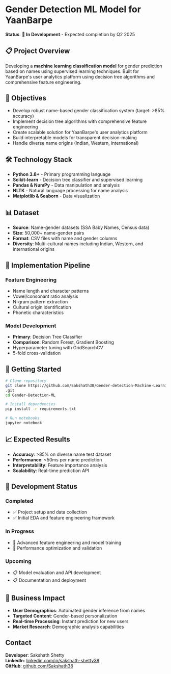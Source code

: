 # Gender Detection ML Model for YaanBarpe

**Status**: 🚧 **In Development** - Expected completion by Q2 2025

## 📋 Project Overview

Developing a **machine learning classification model** for gender prediction based on names using supervised learning techniques. Built for YaanBarpe's user analytics platform using decision tree algorithms and comprehensive feature engineering.

## 🎯 Objectives

- Develop robust name-based gender classification system (target: >85% accuracy)
- Implement decision tree algorithms with comprehensive feature engineering
- Create scalable solution for YaanBarpe's user analytics platform
- Build interpretable models for transparent decision-making
- Handle diverse name origins (Indian, Western, international)

## 🛠️ Technology Stack

- **Python 3.8+** - Primary programming language
- **Scikit-learn** - Decision tree classifier and supervised learning
- **Pandas & NumPy** - Data manipulation and analysis
- **NLTK** - Natural language processing for name analysis
- **Matplotlib & Seaborn** - Data visualization

## 📊 Dataset

- **Source**: Name-gender datasets (SSA Baby Names, Census data)
- **Size**: 50,000+ name-gender pairs
- **Format**: CSV files with name and gender columns
- **Diversity**: Multi-cultural names including Indian, Western, and international origins

## 🔧 Implementation Pipeline

### **Feature Engineering**
- Name length and character patterns
- Vowel/consonant ratio analysis
- N-gram pattern extraction
- Cultural origin identification
- Phonetic characteristics

### **Model Development**
- **Primary**: Decision Tree Classifier
- **Comparison**: Random Forest, Gradient Boosting
- Hyperparameter tuning with GridSearchCV
- 5-fold cross-validation

## 🚀 Getting Started

```bash
# Clone repository
git clone https://github.com/Sakshath38/Gender-detection-Machine-Learning-Model-for-indian-names
.git
cd Gender-Detection-ML

# Install dependencies
pip install -r requirements.txt

# Run notebooks
jupyter notebook
```

## 📈 Expected Results

- **Accuracy**: >85% on diverse name test dataset
- **Performance**: <50ms per name prediction
- **Interpretability**: Feature importance analysis
- **Scalability**: Real-time prediction API

## 📝 Development Status

### **Completed**
- ✅ Project setup and data collection
- ✅ Initial EDA and feature engineering framework

### **In Progress**
- 🔄 Advanced feature engineering and model training
- 🔄 Performance optimization and validation

### **Upcoming**
- 📋 Model evaluation and API development
- 📋 Documentation and deployment

## 🎯 Business Impact

- **User Demographics**: Automated gender inference from names
- **Targeted Content**: Gender-based personalization
- **Real-time Processing**: Instant prediction for new users
- **Market Research**: Demographic analysis capabilities

##  Contact

**Developer**: Sakshath Shetty  
**LinkedIn**: [linkedin.com/in/sakshath-shetty38](https://linkedin.com/in/sakshath-shetty38)  
**GitHub**: [github.com/Sakshath38](https://github.com/Sakshath38)

